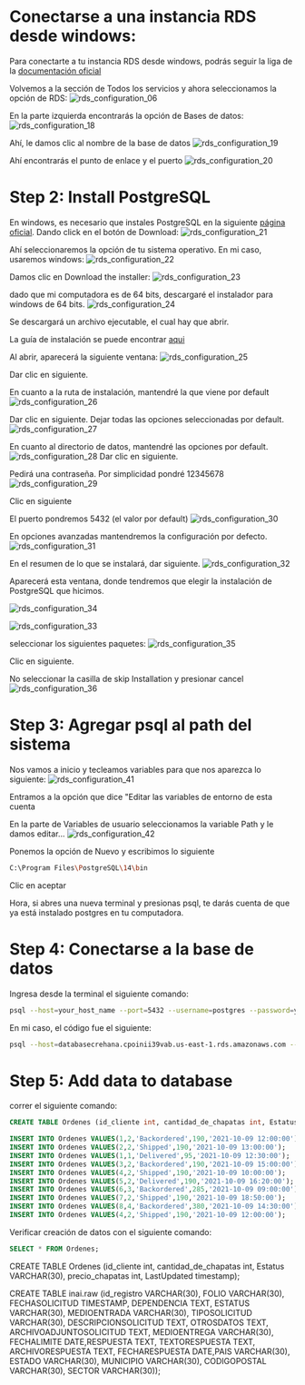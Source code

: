 # Conectarse a una instancia RDS desde windows:
Para conectarte a tu instancia RDS desde windows, podrás seguir la liga de la [documentación oficial](https://docs.aws.amazon.com/AmazonRDS/latest/UserGuide/USER_ConnectToPostgreSQLInstance.html)

Volvemos a la sección de Todos los servicios y ahora seleccionamos la opción de RDS:
![rds_configuration_06](imagenes/rds_configuration/rds_configuration_06.JPG "rds_configuration_06")

En la parte izquierda encontrarás la opción de Bases de datos:
![rds_configuration_18](imagenes/rds_configuration/rds_configuration_18.JPG "rds_configuration_18")

Ahí, le damos clic al nombre de la base de datos
![rds_configuration_19](imagenes/rds_configuration/rds_configuration_19.JPG "rds_configuration_19")

Ahí encontrarás el punto de enlace y el puerto
![rds_configuration_20](imagenes/rds_configuration/rds_configuration_20.JPG "rds_configuration_20")

# Step 2: Install PostgreSQL
En windows, es necesario que instales PostgreSQL en la siguiente [página oficial](https://www.postgresql.org/). Dando click en el botón de Download:
![rds_configuration_21](imagenes/rds_configuration/rds_configuration_21.JPG "rds_configuration_21")

Ahí seleccionaremos la opción de tu sistema operativo. En mi caso, usaremos windows:
![rds_configuration_22](imagenes/rds_configuration/rds_configuration_22.JPG "rds_configuration_22")

Damos clic en Download the installer:
![rds_configuration_23](imagenes/rds_configuration/rds_configuration_23.JPG "rds_configuration_23")

dado que mi computadora es de 64 bits, descargaré el instalador para windows de 64 bits.
![rds_configuration_24](imagenes/rds_configuration/rds_configuration_24.JPG "rds_configuration_24")

Se descargará un archivo ejecutable, el cual hay que abrir.

La guía de instalación se puede encontrar [aqui](https://www.enterprisedb.com/docs/supported-open-source/postgresql/installer/02_installing_postgresql_with_the_graphical_installation_wizard/01_invoking_the_graphical_installer/)

Al abrir, aparecerá la siguiente ventana: 
![rds_configuration_25](imagenes/rds_configuration/rds_configuration_25.JPG "rds_configuration_25")

Dar clic en siguiente.

En cuanto a la ruta de instalación, mantendré la que viene por default
![rds_configuration_26](imagenes/rds_configuration/rds_configuration_26.JPG "rds_configuration_26")

Dar clic en siguiente. 
Dejar todas las opciones seleccionadas por default.
![rds_configuration_27](imagenes/rds_configuration/rds_configuration_27.JPG "rds_configuration_27")

En cuanto al directorio de datos, mantendré las opciones por default.
![rds_configuration_28](imagenes/rds_configuration/rds_configuration_28.JPG "rds_configuration_28")
Dar clic en siguiente.

Pedirá una contraseña.
Por simplicidad pondré 12345678
![rds_configuration_29](imagenes/rds_configuration/rds_configuration_29.JPG "rds_configuration_29")

Clic en siguiente

El puerto pondremos 5432 (el valor por default)
![rds_configuration_30](imagenes/rds_configuration/rds_configuration_30.JPG "rds_configuration_30")

En opciones avanzadas mantendremos la configuración por defecto.
![rds_configuration_31](imagenes/rds_configuration/rds_configuration_31.JPG "rds_configuration_31")

En el resumen de lo que se instalará, dar siguiente.
![rds_configuration_32](imagenes/rds_configuration/rds_configuration_32.JPG "rds_configuration_32")


Aparecerá esta ventana, donde tendremos que elegir la instalación de PostgreSQL que hicimos.


![rds_configuration_34](imagenes/rds_configuration/rds_configuration_34.JPG "rds_configuration_34")



![rds_configuration_33](imagenes/rds_configuration/rds_configuration_33.JPG "rds_configuration_33")

seleccionar los siguientes paquetes:
![rds_configuration_35](imagenes/rds_configuration/rds_configuration_35.JPG "rds_configuration_35")

Clic en siguiente.

No seleccionar la casilla de skip Installation y presionar cancel
![rds_configuration_36](imagenes/rds_configuration/rds_configuration_36.JPG "rds_configuration_36")

# Step 3: Agregar psql al path del sistema
Nos vamos a inicio y tecleamos variables para que nos aparezca lo siguiente:
![rds_configuration_41](imagenes/rds_configuration/rds_configuration_41.JPG "rds_configuration_41")

Entramos a la opción que dice "Editar las variables de entorno de esta cuenta

En la parte de Variables de usuario seleccionamos la variable Path y le damos editar...
![rds_configuration_42](imagenes/rds_configuration/rds_configuration_42.JPG "rds_configuration_42")

Ponemos la opción de Nuevo y escribimos lo siguiente
```bash
C:\Program Files\PostgreSQL\14\bin
```
Clic en aceptar

Hora, si abres una nueva terminal y presionas psql, te darás cuenta de que ya está instalado postgres en tu computadora.

# Step 4: Conectarse a la base de datos
Ingresa desde la terminal el siguiente comando:
```bash
psql --host=your_host_name --port=5432 --username=postgres --password=your_password --dbname=your_database_name
```
En mi caso, el código fue el siguiente:

```bash
psql --host=databasecrehana.cpoinii39vab.us-east-1.rds.amazonaws.com --port=5432 --username=postgres --password=12345678 --dbname=dbcrehana
```

# Step 5: Add data to database
correr el siguiente comando:
```SQL
CREATE TABLE Ordenes (id_cliente int, cantidad_de_chapatas int, Estatus VARCHAR(30), precio_chapatas int, LastUpdated timestamp);

INSERT INTO Ordenes VALUES(1,2,'Backordered',190,'2021-10-09 12:00:00');
INSERT INTO Ordenes VALUES(2,2,'Shipped',190,'2021-10-09 13:00:00');
INSERT INTO Ordenes VALUES(1,1,'Delivered',95,'2021-10-09 12:30:00');
INSERT INTO Ordenes VALUES(3,2,'Backordered',190,'2021-10-09 15:00:00');
INSERT INTO Ordenes VALUES(4,2,'Shipped',190,'2021-10-09 10:00:00');
INSERT INTO Ordenes VALUES(5,2,'Delivered',190,'2021-10-09 16:20:00');
INSERT INTO Ordenes VALUES(6,3,'Backordered',285,'2021-10-09 09:00:00');
INSERT INTO Ordenes VALUES(7,2,'Shipped',190,'2021-10-09 18:50:00');
INSERT INTO Ordenes VALUES(8,4,'Backordered',380,'2021-10-09 14:30:00');
INSERT INTO Ordenes VALUES(4,2,'Shipped',190,'2021-10-09 12:00:00');
```

Verificar creación de datos con el siguiente comando:
```SQL
SELECT * FROM Ordenes;
```

CREATE TABLE Ordenes (id_cliente int, cantidad_de_chapatas int, Estatus VARCHAR(30), precio_chapatas int, LastUpdated timestamp);


CREATE TABLE inai.raw (id_registro VARCHAR(30), FOLIO VARCHAR(30), FECHASOLICITUD TIMESTAMP, DEPENDENCIA TEXT, ESTATUS VARCHAR(30), MEDIOENTRADA VARCHAR(30), TIPOSOLICITUD VARCHAR(30), DESCRIPCIONSOLICITUD TEXT, OTROSDATOS TEXT, ARCHIVOADJUNTOSOLICITUD TEXT, MEDIOENTREGA VARCHAR(30), FECHALIMITE DATE,RESPUESTA TEXT, TEXTORESPUESTA TEXT, ARCHIVORESPUESTA TEXT, FECHARESPUESTA DATE,PAIS  VARCHAR(30), ESTADO VARCHAR(30), MUNICIPIO VARCHAR(30), CODIGOPOSTAL VARCHAR(30), SECTOR VARCHAR(30));